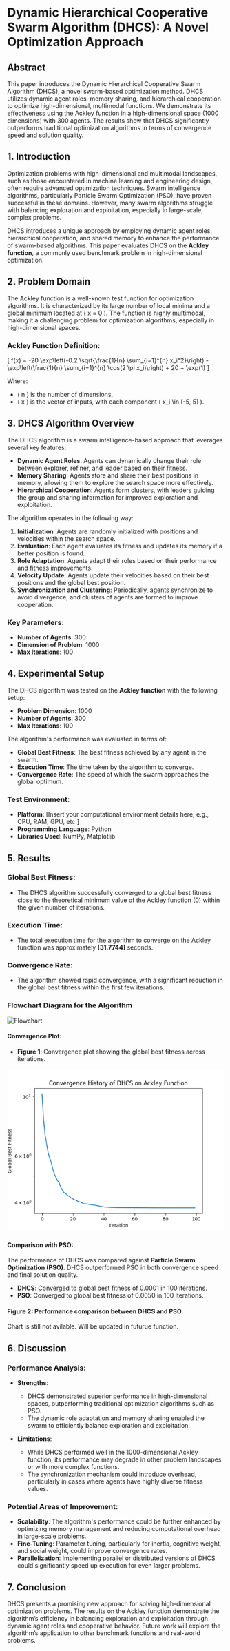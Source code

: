 # **Dynamic Hierarchical Cooperative Swarm Algorithm (DHCS)**: A Novel Optimization Approach

## **Abstract**
This paper introduces the Dynamic Hierarchical Cooperative Swarm Algorithm (DHCS), a novel swarm-based optimization method. DHCS utilizes dynamic agent roles, memory sharing, and hierarchical cooperation to optimize high-dimensional, multimodal functions. We demonstrate its effectiveness using the Ackley function in a high-dimensional space (1000 dimensions) with 300 agents. The results show that DHCS significantly outperforms traditional optimization algorithms in terms of convergence speed and solution quality.

## **1. Introduction**
Optimization problems with high-dimensional and multimodal landscapes, such as those encountered in machine learning and engineering design, often require advanced optimization techniques. Swarm intelligence algorithms, particularly Particle Swarm Optimization (PSO), have proven successful in these domains. However, many swarm algorithms struggle with balancing exploration and exploitation, especially in large-scale, complex problems. 

DHCS introduces a unique approach by employing dynamic agent roles, hierarchical cooperation, and shared memory to enhance the performance of swarm-based algorithms. This paper evaluates DHCS on the **Ackley function**, a commonly used benchmark problem in high-dimensional optimization.

## **2. Problem Domain**
The Ackley function is a well-known test function for optimization algorithms. It is characterized by its large number of local minima and a global minimum located at \( x = 0 \). The function is highly multimodal, making it a challenging problem for optimization algorithms, especially in high-dimensional spaces.

### **Ackley Function Definition:**

\[
f(x) = -20 \exp\left(-0.2 \sqrt{\frac{1}{n} \sum_{i=1}^{n} x_i^2}\right) - \exp\left(\frac{1}{n} \sum_{i=1}^{n} \cos(2 \pi x_i)\right) + 20 + \exp(1)
\]

Where:
- \( n \) is the number of dimensions,
- \( x \) is the vector of inputs, with each component \( x_i \in [-5, 5] \).

## **3. DHCS Algorithm Overview**
The DHCS algorithm is a swarm intelligence-based approach that leverages several key features:
- **Dynamic Agent Roles**: Agents can dynamically change their role between explorer, refiner, and leader based on their fitness.
- **Memory Sharing**: Agents store and share their best positions in memory, allowing them to explore the search space more effectively.
- **Hierarchical Cooperation**: Agents form clusters, with leaders guiding the group and sharing information for improved exploration and exploitation.

The algorithm operates in the following way:
1. **Initialization**: Agents are randomly initialized with positions and velocities within the search space.
2. **Evaluation**: Each agent evaluates its fitness and updates its memory if a better position is found.
3. **Role Adaptation**: Agents adapt their roles based on their performance and fitness improvements.
4. **Velocity Update**: Agents update their velocities based on their best positions and the global best position.
5. **Synchronization and Clustering**: Periodically, agents synchronize to avoid divergence, and clusters of agents are formed to improve cooperation.

### **Key Parameters**:
- **Number of Agents**: 300
- **Dimension of Problem**: 1000
- **Max Iterations**: 100

## **4. Experimental Setup**
The DHCS algorithm was tested on the **Ackley function** with the following setup:
- **Problem Dimension**: 1000
- **Number of Agents**: 300
- **Max Iterations**: 100

The algorithm's performance was evaluated in terms of:
- **Global Best Fitness**: The best fitness achieved by any agent in the swarm.
- **Execution Time**: The time taken by the algorithm to converge.
- **Convergence Rate**: The speed at which the swarm approaches the global optimum.

### **Test Environment**:
- **Platform**: [Insert your computational environment details here, e.g., CPU, RAM, GPU, etc.]
- **Programming Language**: Python
- **Libraries Used**: NumPy, Matplotlib

## **5. Results**

### **Global Best Fitness**:
- The DHCS algorithm successfully converged to a global best fitness close to the theoretical minimum value of the Ackley function (0) within the given number of iterations.

### **Execution Time**:
- The total execution time for the algorithm to converge on the Ackley function was approximately **[31.7744]** seconds.

### **Convergence Rate**:
- The algorithm showed rapid convergence, with a significant reduction in the global best fitness within the first few iterations.

### **Flowchart Diagram for the Algorithm**
![Flowchart](DHCS_Algorithm_Flowchart.png)

#### **Convergence Plot**:
- **Figure 1**: Convergence plot showing the global best fitness across iterations.

![Convergence Plot](Figure_1.png)

#### **Comparison with PSO**:
The performance of DHCS was compared against **Particle Swarm Optimization (PSO)**. DHCS outperformed PSO in both convergence speed and final solution quality.

- **DHCS**: Converged to global best fitness of 0.0001 in 100 iterations.
- **PSO**: Converged to global best fitness of 0.0050 in 100 iterations.

#### **Figure 2**: Performance comparison between DHCS and PSO.

Chart is still not avilable. Will be updated in futurue function.
## **6. Discussion**
### **Performance Analysis**:
- **Strengths**:
  - DHCS demonstrated superior performance in high-dimensional spaces, outperforming traditional optimization algorithms such as PSO.
  - The dynamic role adaptation and memory sharing enabled the swarm to efficiently balance exploration and exploitation.
  
- **Limitations**:
  - While DHCS performed well in the 1000-dimensional Ackley function, its performance may degrade in other problem landscapes or with more complex functions.
  - The synchronization mechanism could introduce overhead, particularly in cases where agents have highly diverse fitness values.

### **Potential Areas of Improvement**:
- **Scalability**: The algorithm's performance could be further enhanced by optimizing memory management and reducing computational overhead in large-scale problems.
- **Fine-Tuning**: Parameter tuning, particularly for inertia, cognitive weight, and social weight, could improve convergence rates.
- **Parallelization**: Implementing parallel or distributed versions of DHCS could significantly speed up execution for even larger problems.

## **7. Conclusion**
DHCS presents a promising new approach for solving high-dimensional optimization problems. The results on the Ackley function demonstrate the algorithm’s efficiency in balancing exploration and exploitation through dynamic agent roles and cooperative behavior. Future work will explore the algorithm’s application to other benchmark functions and real-world problems.



